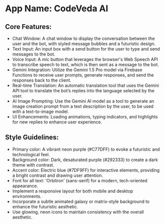 # **App Name**: CodeVeda AI

## Core Features:

- Chat Window: A chat window to display the conversation between the user and the bot, with styled message bubbles and a futuristic design.
- Text Input: An input box with a send button for the user to type and send messages to the bot.
- Voice Input: A mic button that leverages the browser's Web Speech API to transcribe speech to text, which is then sent as a message to the bot.
- Gemini Integration: Utilize the Gemini 1.5 Pro model via Firebase Functions to receive user prompts, generate responses, and send the responses back to the client.
- Real-time Translation: An automatic translation tool that uses the Gemini API tool to translate the bot’s replies into the language selected by the user.
- AI Image Prompting: Use the Gemini AI model as a tool to generate an image creation prompt from a text description by the user, to be used with a text-to-image model.
- UI Enhancements: Loading animations, typing indicators, and highlights for new replies to enhance user experience.

## Style Guidelines:

- Primary color: A vibrant neon purple (#C77DFF) to evoke a futuristic and technological feel.
- Background color: Dark, desaturated purple (#292333) to create a dark theme with contrast.
- Accent color: Electric blue (#7DF9FF) for interactive elements, providing a bright contrast and drawing user attention.
- Font for all text: 'Orbitron' (sans-serif) for a modern, tech-oriented appearance.
- Implement a responsive layout for both mobile and desktop environments.
- Incorporate a subtle animated galaxy or matrix-style background to enhance the futuristic aesthetic.
- Use glowing, neon icons to maintain consistency with the overall aesthetic.